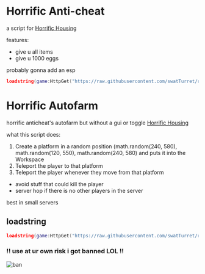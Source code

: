 # Horrific Anti-cheat
a script for [Horrific Housing](https://www.roblox.com/games/263761432/Horrific-Housing)

features:
- give u all items
- give u 1000 eggs

probably gonna add an esp
```lua
loadstring(game:HttpGet("https://raw.githubusercontent.com/swatTurret/roblox-scripts/main/Horrific%20Anti-cheat/horrificAnticheat.lua",true))()
```

# Horrific Autofarm
horrific anticheat's autofarm but without a gui or toggle [Horrific Housing](https://www.roblox.com/games/263761432/Horrific-Housing)

what this script does:
1. Create a platform in a random position (math.random(240, 580), math.random(120, 550), math.random(240, 580) and puts it into the Workspace
2. Teleport the player to that platform
3. Teleport the player whenever they move from that platform
- avoid stuff that could kill the player
- server hop if there is no other players in the server

best in small servers
## loadstring
```lua
loadstring(game:HttpGet("https://raw.githubusercontent.com/swatTurret/roblox-scripts/main/Horrific%20Autofarm/horrificAutofarm.lua",true))()
```
### !! use at ur own risk i got banned LOL !!
![ban](https://cdn.discordapp.com/attachments/911335850258886676/935559967270920362/unknown.png)
